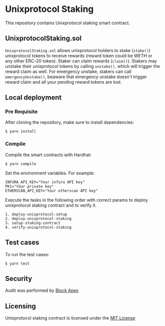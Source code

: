 # Unixprotocol Staking

This repository contains Unixprotocol staking smart contract.

## UnixprotocolStaking.sol
`UnixprotocolStaking.sol` allows unixprotocol holders to stake (`stake()`) unixprotocol tokens to receive rewards (reward token could be WETH or any other ERC-20 token). Staker can claim rewards (`claim()`). Stakers may unstake their unixprotocol tokens by calling `unstake()`, which will trigger the reward claim as well. For emergency unstake, stakers can call `emergencyUnstake()`, beaware that emergency unstake doesn't trigger reward claim and all your pending reward tokens are lost.

## Local deployment

### Pre Requisite

After cloning the repository, make sure to install dependencies:

```
$ yarn install
```

### Compile

Compile the smart contracts with Hardhat:

```
$ yarn compile
```


Set the environment variables.
For example:

```
INFURA_API_KEY="Your infura API key"
PK1="Your private key"
ETHERSCAN_API_KEY="Your etherscan API key"
```

Execute the tasks in the following order with correct params to deploy unixprotocol staking contract and to verify it.

```
1. deploy-unixprotocol-setup
2. deploy-unixprotocol-staking
3. setup-staking-contract
4. verify-unixprotocol-staking
```

## Test cases

To run the test cases:
```
$ yarn test
```

## Security

Audit was performed by [Block Apex](https://blockapex.io/unixprotocol-staking-audit-report/)

## Licensing

Unixprotocol staking contract is licensed under the [MIT License](https://opensource.org/licenses/MIT)

